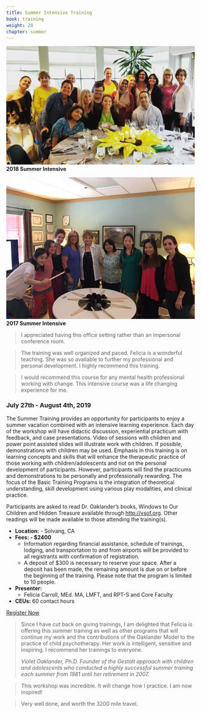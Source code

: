 ```yaml
---
title: Summer Intensive Training
book: training
weight: 20
chapter: summer
---
```

<div class="row">
    <div class="col col-sm-6">
        <p><img src="/assets/img/2018.jpeg" class="img-responsive img-thumbnail" />
        <strong>2018 Summer Intensive</strong></p>
        <p><img src="/assets/img/2017SummerIntensive.jpg" class="img-responsive img-thumbnail" />
        <strong>2017 Summer Intensive</strong></p>
        <blockquote>
          <p>I appreciated having this office setting rather than an impersonal conference room.</p>
        </blockquote>
        <blockquote>
          <p>The training was well organized and paced. Felicia is a wonderful teaching. She was so available to further my professional and personal development. I highly recommend this training.</p>
        </blockquote>
        <blockquote>
          <p>I would recommend this course for any mental health professional working with change. This intensive course was a life changing experience for me.</p>
        </blockquote>
    </div>
    <div class="col col-sm-6">
        <div class="panel panel-default">
            <div class="panel panel-heading">
                <h3 class="panel-title header-title">July 27th - August 4th, 2019</h3>
            </div>
            <div class="panel-body">
                <p>The Summer Training provides an opportunity for participants to enjoy a summer vacation combined with an intensive learning experience. Each day of the workshop will have didactic discussion, experiential practicum with feedback, and case presentations. Video of sessions with children and power point assisted slides will illustrate work with children. If possible, demonstrations with children may be used. Emphasis in this training is on learning concepts and skills that will enhance the therapeutic practice of those working with children/adolescents and not on the personal development of participants. However, participants will find the practicums and demonstrations to be personally and professionally rewarding. The focus of the Basic Training Programs is the integration of theoretical understanding, skill development using various play modalities, and clinical practice.</p>
                <p>Participants are asked to read Dr. Oaklander’s books, Windows to Our Children and Hidden Treasure available through <a href="http://vsof.org">http://vsof.org</a>. Other readings will be made available to those attending the training(s).</p>
                <ul class="list-group">
                    <li class="list-group-item"><strong>Location:</strong> - Solvang, CA</li>
                    <li class="list-group-item"><strong>Fees: - $2400</strong>
                        <ul>
                            <li>Information regarding financial assistance, schedule of trainings, lodging, and transportation to and from airports will be provided to all registrants with confirmation of registration.</li>
                            <li>A deposit of $300 is necessary to reserve your space. After a deposit has been made, the remaining amount is due on or before the beginning of the training. Please note that the program is limited to 10 people.</li>
                        </ul>
                    </li>
                    <li class="list-group-item"><strong>Presenter:</strong>
                      <ul>
                        <li>Felicia Carroll, MEd. MA, LMFT, and RPT-S and Core Faculty</li>
                      </ul>
                    </li>
                    <li class="list-group-item"><strong>CEUs:</strong> 60 contact hours</li>
                </ul>
            </div>
            <div class="panel-footer">
                <a href="/register" class="btn btn-danger btn-block">Register Now</a>
            </div>
        </div>
        <blockquote>
          <p>Since I have cut back on giving trainings, I am delighted that Felicia is offering this summer training as well as other programs that will continue my work and the contributions of the Oaklander Model to the practice of child psychotherapy. Her work is intelligent, sensitive and inspiring. I recommend her trainings to everyone.</p>
          <footer><cite>Violet Oaklander, Ph.D. Founder of the Gestalt approach with children and adolescents who conducted a highly successful summer training each summer from 1981 until her retirement in 2007.</cite></footer>
        </blockquote>
        <blockquote>
          <p>This workshop was incredible. It will change how I practice. I am now inspired!</p>
        </blockquote>
        <blockquote>
          <p>Very well done, and worth the 3200 mile travel.</p>
        </blockquote>
    </div>
</div>
